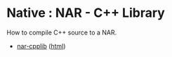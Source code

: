 # Native : NAR - C++ Library

How to compile C++ source to a NAR.

* [nar-cpplib](src/site/markdown/index.md) ([html](https://plord12.github.io/samples/10.4.0-SNAPSHOT/nativelibrary/nar/nar-cpplib/))
